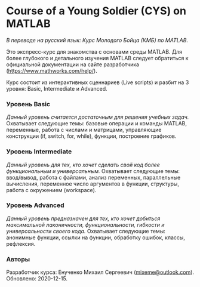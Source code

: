 # Course of a Young Soldier (CYS) on MATLAB
_В переводе на русский язык: Курс Молодого Бойца (КМБ) по MATLAB._

Это экспресс-курс для знакомства с основами среды MATLAB. Для более глубокого и детального изучения MATLAB следует обратиться к официальной документации на сайте разработчика (https://www.mathworks.com/help/).

Курс состоит из интерактивных сценнариев (Live scripts) и разбит на 3 уровня: Basic, Intermediate и Advanced.

### Уровень Basic
_Данный уровень считается достаточным для решения учебных задач._
Охватывает следующие темы: базовые операции и команды MATLAB, переменные, работа с числами и матрицами, управляющие конструкции (if, switch, for, while), функции, построение графиков.

### Уровень Intermediate
_Данный уровень для тех, кто хочет сделать свой код более функциональным и универсальным._
Охватывает следующие темы: ввод/вывод, работа с файлами, анализ переменных, параллельные вычисления, переменное число аргументов в функции, структуры, работа с окружением (workspace).

### Уровень Advanced
_Данный уровень предназначен для тех, кто хочет добиться максимальной лаконичности, функциональности, гибкости и универсальности своего кода._
Охватывает следующие темы: анонимные функции, ссылки на функции, обработку ошибок, классы, рефлексия.

### Авторы
Разработчик курса: Енученко Михаил Сергеевич (mixeme@outlook.com).
Обновлено: 2020-12-15.
